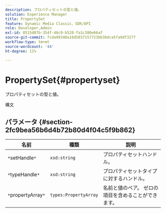 ```yaml
---
description: プロパティセットの型と値。
solution: Experience Manager
title: PropertySet
feature: Dynamic Media Classic、SDK/API
role: Developer,Admin
exl-id: 8515d07b-354f-46c9-b528-fa1c380e66af
source-git-commit: fcda99340a18d5037157723bb3bdca5fa9df3277
workflow-type: tm+mt
source-wordcount: '44'
ht-degree: 11%

---
```


# PropertySet{#propertyset}

プロパティセットの型と値。

構文

## パラメータ {#section-2fc9bea56b6d4b72b80d4f04c5f9b862}

| 名前 | 種類 | 説明 |
|---|---|---|
| `*`setHandle`*` | `xsd:string` | プロパティセットハンドル。 |
| `*`typeHandle`*` | `xsd:string` | プロパティセットタイプに対するハンドル。 |
| `*`propertyArray`*` | `types:PropertyArray` | 名前と値のペア。 ゼロの項目を含めることができます。 |
